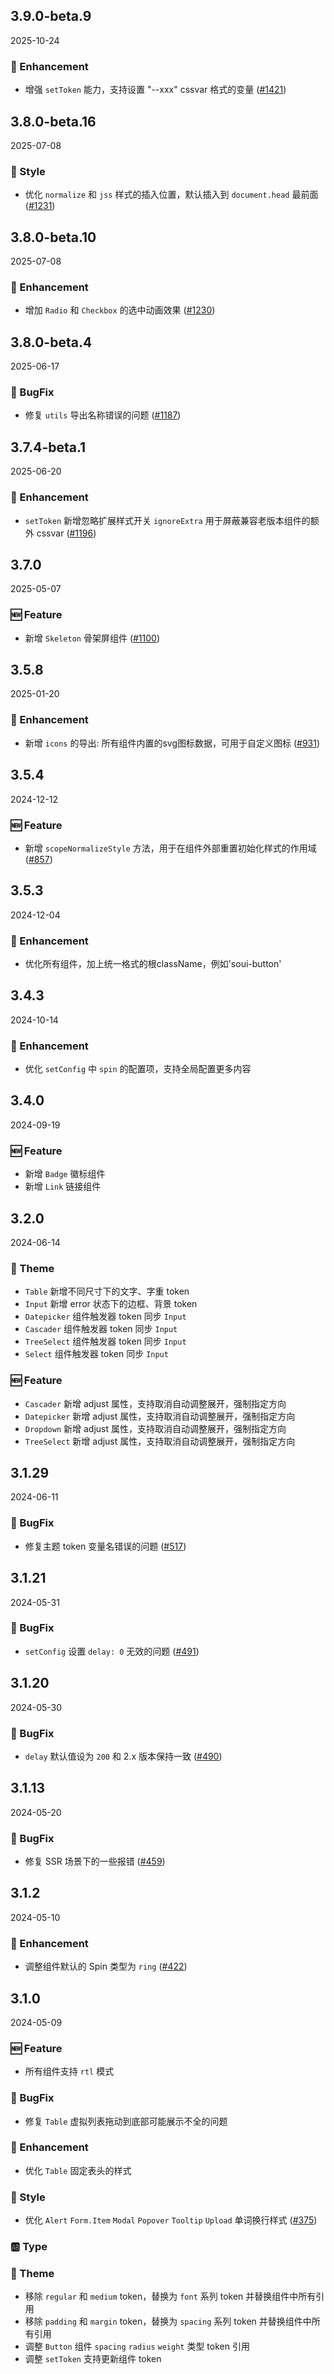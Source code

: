 ## 3.9.0-beta.9
2025-10-24

### 💎 Enhancement
- 增强 `setToken` 能力，支持设置 "--xxx" cssvar 格式的变量 ([#1421](https://github.com/sheinsight/shineout-next/pull/1421))

## 3.8.0-beta.16
2025-07-08

### 💅 Style
- 优化 `normalize` 和 `jss` 样式的插入位置，默认插入到 `document.head` 最前面 ([#1231](https://github.com/sheinsight/shineout-next/pull/1231))


## 3.8.0-beta.10
2025-07-08

### 💎 Enhancement
- 增加 `Radio` 和 `Checkbox` 的选中动画效果 ([#1230](https://github.com/sheinsight/shineout-next/pull/1230))

## 3.8.0-beta.4
2025-06-17

### 🐞 BugFix
- 修复 `utils` 导出名称错误的问题 ([#1187](https://github.com/sheinsight/shineout-next/pull/1187))


## 3.7.4-beta.1
2025-06-20

### 💎 Enhancement
- `setToken` 新增忽略扩展样式开关 `ignoreExtra` 用于屏蔽兼容老版本组件的额外 cssvar ([#1196](https://github.com/sheinsight/shineout-next/pull/1196))

## 3.7.0
2025-05-07

### 🆕 Feature
- 新增 `Skeleton` 骨架屏组件 ([#1100](https://github.com/sheinsight/shineout-next/pull/1100))

## 3.5.8
2025-01-20

### 💎 Enhancement
- 新增 `icons` 的导出: 所有组件内置的svg图标数据，可用于自定义图标 ([#931](https://github.com/sheinsight/shineout-next/pull/931))

## 3.5.4
2024-12-12

### 🆕 Feature
- 新增 `scopeNormalizeStyle` 方法，用于在组件外部重置初始化样式的作用域 ([#857](https://github.com/sheinsight/shineout-next/pull/857))

## 3.5.3
2024-12-04

### 💎 Enhancement
- 优化所有组件，加上统一格式的根className，例如'soui-button'

## 3.4.3
2024-10-14

### 💎 Enhancement
- 优化 `setConfig` 中 `spin` 的配置项，支持全局配置更多内容

## 3.4.0
2024-09-19

### 🆕 Feature
- 新增 `Badge` 徽标组件
- 新增 `Link` 链接组件

## 3.2.0
2024-06-14
### 🎨 Theme
- `Table` 新增不同尺寸下的文字、字重 token
- `Input` 新增 error 状态下的边框、背景 token
- `Datepicker` 组件触发器 token 同步 `Input`
- `Cascader` 组件触发器 token 同步 `Input`
- `TreeSelect` 组件触发器 token 同步 `Input`
- `Select` 组件触发器 token 同步 `Input`

### 🆕 Feature

- `Cascader` 新增 adjust 属性，支持取消自动调整展开，强制指定方向
- `Datepicker` 新增 adjust 属性，支持取消自动调整展开，强制指定方向
- `Dropdown` 新增 adjust 属性，支持取消自动调整展开，强制指定方向
- `TreeSelect` 新增 adjust 属性，支持取消自动调整展开，强制指定方向

## 3.1.29
2024-06-11
### 🐞 BugFix
- 修复主题 token 变量名错误的问题  ([#517](https://github.com/sheinsight/shineout-next/pull/517))

## 3.1.21
2024-05-31
### 🐞 BugFix
- `setConfig` 设置 `delay: 0` 无效的问题  ([#491](https://github.com/sheinsight/shineout-next/pull/491))

## 3.1.20
2024-05-30
### 🐞 BugFix
- `delay` 默认值设为 `200` 和 2.x 版本保持一致 ([#490](https://github.com/sheinsight/shineout-next/pull/490))

## 3.1.13
2024-05-20
### 🐞 BugFix
- 修复 SSR 场景下的一些报错 ([#459](https://github.com/sheinsight/shineout-next/pull/459))

## 3.1.2
2024-05-10
### 💎 Enhancement
- 调整组件默认的 Spin 类型为 `ring` ([#422](https://github.com/sheinsight/shineout-next/pull/422))

## 3.1.0
2024-05-09

### 🆕 Feature

- 所有组件支持 `rtl` 模式

### 🐞 BugFix

- 修复 `Table` 虚拟列表拖动到底部可能展示不全的问题

### 💎 Enhancement
- 优化 `Table` 固定表头的样式

### 💅 Style

- 优化 `Alert` `Form.Item` `Modal` `Popover` `Tooltip` `Upload` 单词换行样式 ([#375](https://github.com/sheinsight/shineout-next/pull/375))

### 🆎 Type

### 🎨 Theme

- 移除 `regular` 和 `medium` token，替换为 `font` 系列 token 并替换组件中所有引用
- 移除 `padding` 和 `margin` token，替换为 `spacing` 系列 token 并替换组件中所有引用
- 调整 `Button` 组件 `spacing` `radius` `weight` 类型 token 引用
- 调整 `setToken` 支持更新组件 token

